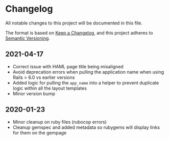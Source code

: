 # Changelog

All notable changes to this project will be documented in this file.

The format is based on [Keep a Changelog](https://keepachangelog.com/en/1.0.0/),
and this project adheres to [Semantic Versioning](https://semver.org/spec/v2.0.0.html).

## 2021-04-17

- Correct issue with HAML page title being misaligned
- Avoid deprecation errors when pulling the application name when using Rails > 6.0 vs earlier versions
- Added logic for pulling the `app_name` into a helper to prevent duplicate logic within all the layout templates
- Minor version bump

## 2020-01-23

- Minor cleanup on ruby files (rubocop errors)
- Cleanup gemspec and added metadata so rubygems will display links for them on the gempage